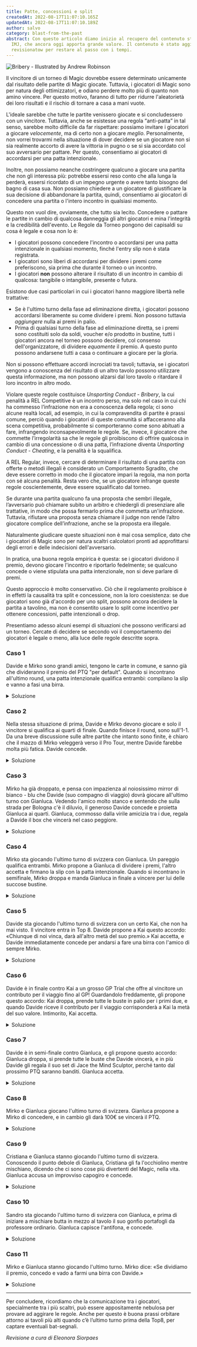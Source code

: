 ```yaml
---
title: Patte, concessioni e split
createdAt: 2022-08-17T11:07:10.165Z
updatedAt: 2022-08-17T11:07:10.189Z
author: salvo
category: blast-from-the-past
abstract: Con questo articolo diamo inizio al recupero del contenuto storico di
  IMJ, che ancora oggi apporta grande valore. Il contenuto è stato aggiornato e
  revisionatow per restare al passo con i tempi.
---
```

![](https://c1.scryfall.com/file/scryfall-cards/art_crop/front/e/0/e0b099ef-4b43-4b63-a7fc-cec19cf29f4e.jpg?1562940128 "Bribery -  Illustrated by Andrew Robinson")


Il vincitore di un torneo di Magic dovrebbe essere determinato unicamente dal risultato delle partite di Magic giocate. Tuttavia, i giocatori di Magic sono per natura degli ottimizzatori, e odiano perdere molto più di quanto non amino vincere. Per questo motivo, faranno di tutto per ridurre l'aleatorietà dei loro risultati e il rischio di tornare a casa a mani vuote.

L'ideale sarebbe che tutte le partite venissero giocate e si concludessero con un vincitore. Tuttavia, anche se esistesse una regola “anti-patta” in tal senso, sarebbe molto difficile da far rispettare: possiamo invitare i giocatori a giocare *velocemente*, ma di certo non a giocare *meglio*. Personalmente, non vorrei trovarmi nella situazione di dover decidere se un giocatore non si sia realmente accorto di avere la vittoria in pugno o se si sia accordato col suo avversario per pattare. Per questo, consentiamo ai giocatori di accordarsi per una patta intenzionale.

Inoltre, non possiamo neanche costringere qualcuno a giocare una partita che non gli interessa più: potrebbe essersi reso conto che alla lunga la perderà, essersi ricordato di un impegno urgente o avere tanto bisogno del bagno di casa sua. Non possiamo chiedere a un giocatore di giustificare la sua decisione di abbandonare la partita, quindi, consentiamo ai giocatori di concedere una partita o l'intero incontro in qualsiasi momento.

Questo non vuol dire, ovviamente, che tutto sia lecito. Concedere o pattare le partite in cambio di qualcosa danneggia gli altri giocatori e mina l'integrità e la credibilità dell'evento. Le Regole da Torneo pongono dei capisaldi su cosa è legale e cosa non lo è:

* I giocatori possono concedere l'incontro o accordarsi per una patta intenzionale in qualsiasi momento, finché l'entry slip non è stata registrata.
* I giocatori sono liberi di accordarsi per dividere i premi come preferiscono, sia prima che durante il torneo o un incontro.
* I giocatori **non** possono alterare il risultato di un incontro in cambio di qualcosa: tangibile o intangibile, presente o futura.

Esistono due casi particolari in cui i giocatori hanno maggiore libertà nelle trattative:

* Se è l'ultimo turno della fase ad eliminazione diretta, i giocatori possono accordarsi liberamente su come dividere i premi. Non possono tuttavia *aggiungere* nulla ai premi in palio.
* Prima di qualsiasi turno della fase ad eliminazione diretta, se i premi sono costituiti solo da soldi, voucher e/o prodotto in bustine, tutti i giocatori ancora nel torneo possono decidere, col consenso dell'organizzatore, di dividere *equamente* il premio. A questo punto possono andarsene tutti a casa o continuare a giocare per la gloria.

Non si possono effettuare accordi incrociati tra tavoli; tuttavia, se i giocatori vengono a conoscenza del risultato di un altro tavolo possono utilizzare questa informazione, ma non possono alzarsi dal loro tavolo o ritardare il loro incontro in altro modo.

Violare queste regole costituisce *Unsporting Conduct - Bribery*, la cui penalità a REL Competitive è un incontro perso, ma solo nel caso in cui chi ha commesso l’infrazione non era a conoscenza della regola; ci sono alcune realtà locali, ad esempio, in cui la compravendita di partite è prassi comune, perciò quando i giocatori di queste comunità si affacceranno alla scena competitiva, probabilmente si comporteranno come sono abituati a fare, infrangendo inconsapevolmente le regole. Se, invece, il giocatore che commette l’irregolarità sa che le regole gli proibiscono di offrire qualcosa in cambio di una concessione o di una patta, l’infrazione diventa *Unsporting Conduct - Cheating*, e la penalità è la squalifica.

A REL Regular, invece, cercare di determinare il risultato di una partita con offerte o metodi illegali è considerato un Comportamento Sgradito, che deve essere corretto in modo che il giocatore impari la regola, ma non porta con sé alcuna penalità. Resta vero che, se un giocatore infrange queste regole coscientemente, deve essere squalificato dal torneo.

Se durante una partita qualcuno fa una proposta che sembri illegale, l’avversario può chiamare subito un arbitro e chiedergli di presenziare alle trattative, in modo che possa fermarlo prima che commetta un'infrazione. Tuttavia, rifiutare una proposta senza chiamare il judge non rende l’altro giocatore complice dell’infrazione, anche se la proposta era illegale.

Naturalmente giudicare queste situazioni non è mai cosa semplice, dato che i giocatori di Magic sono per natura scaltri calcolatori pronti ad approfittarsi degli errori e delle indecisioni dell'avversario. 

In pratica, una buona regola empirica è questa: se i giocatori dividono il premio, devono giocare l'incontro e riportarlo fedelmente; se qualcuno concede o viene stipulata una patta intenzionale, non si deve parlare di premi.

Questo approccio è molto conservativo. Ciò che il regolamento proibisce è in effetti la causalità tra split e concessione, non la loro coesistenza: se due giocatori sono già d'accordo per uno split, possono ancora decidere la partita a tavolino, ma non è consentito usare lo split come incentivo per ottenere concessioni, patte intenzionali o drop.

Presentiamo adesso alcuni esempi di situazioni che possono verificarsi ad un torneo. Cercate di decidere se secondo voi il comportamento dei giocatori è legale o meno, alla luce delle regole descritte sopra.

### Caso 1

Davide e Mirko sono grandi amici, tengono le carte in comune, e sanno già che divideranno il premio del PTQ "per default". Quando si incontrano all'ultimo round, una patta intenzionale qualifica entrambi: compilano la slip e vanno a fasi una birra.

<details>
<summary>Soluzione</summary>

**Legale.** È ovvio che i due giocatori avrebbero comunque pattato la partita, e lo split non è stato usato come leva per convincere l'altro a pattare.
</details>


### Caso 2

Nella stessa situazione di prima, Davide e Mirko devono giocare e solo il vincitore si qualifica ai quarti di finale. Quando finisce il round, sono sull'1-1. Da una breve discussione sulle altre partite che intanto sono finite, è chiaro che il mazzo di Mirko veleggerà verso il Pro Tour, mentre Davide farebbe molta più fatica. Davide concede.

<details>
<summary>Soluzione</summary>

**Legale.** Ancora una volta, lo split non ha influito sulla decisione e non è stato offerto come contropartita per la concessione. Usare le informazioni acquisite sugli altri giocatori e i loro risultati è consentito - non lo è, invece, giocare lentamente o rimanere al tavolo senza firmare l'entry slip per aspettare che le altre partite finiscano.
</details>


### Caso 3

Mirko ha già droppato, e pensa con impazienza al noiosissimo mirror di bianco - blu che Davide (suo compagno di viaggio) dovrà giocare all'ultimo turno con Gianluca. Vedendo l'amico molto stanco e sentendo che sulla strada per Bologna c'è il diluvio, il generoso Davide concede e proietta Gianluca ai quarti. Gianluca, commosso dalla virile amicizia tra i due, regala a Davide il box che vincerà nel caso peggiore.

<details>
<summary>Soluzione</summary>

**Legale.** La concessione non è avvenuta in cambio di qualcosa, è il risultato di una libera scelta. Assodato questo, i giocatori sono liberi di usare il loro premio come preferiscono.
</details>

### Caso 4

Mirko sta giocando l'ultimo turno di svizzera con Gianluca. Un pareggio qualifica entrambi. Mirko propone a Gianluca di dividere i premi, l'altro accetta e firmano la slip con la patta intenzionale. Quando si incontrano in semifinale, Mirko droppa e manda Gianluca in finale a vincere per lui delle succose bustine. 

<details>
<summary>Soluzione</summary>

**Legale.** La patta in svizzera non è determinata dal fatto che i due abbiano splittato. In semifinale, anche se la decisione di concedere è stata probabilmente basata sullo split precedente, l'altro giocatore non ha usato lo split come incentivo per ottenere la concessione - anzi, non ha chiesto nulla all'avversario, che ha fatto tutto da solo.
</details>

### Caso 5
Davide sta giocando l'ultimo turno di svizzera con un certo Kai, che non ha mai visto. Il vincitore entra in Top 8. Davide propone a Kai questo accordo: «Chiunque di noi vinca, darà all'altro metà del suo premio.» Kai accetta, e Davide immediatamente concede per andarsi a fare una birra con l'amico di sempre Mirko.

<details>
<summary>Soluzione</summary>

**Legale.** La proposta di splittare e la concessione non sono state presentate da Davide come correlate. Kai ha accettato lo split senza pensare o pretendere che questo impattasse sul risultato della partita.
</details>


### Caso 6
Davide è in finale contro Kai a un grosso GP Trial che offre al vincitore un contributo per il viaggio fino al GP! Guardandolo freddamente, gli propone questo accordo: Kai droppa, prende tutte le buste in palio per i primi due, e quando Davide riceve il contributo per il viaggio corrisponderà a Kai la metà del suo valore. Intimorito, Kai accetta.

<details>
<summary>Soluzione</summary>

**Legale.** Il torneo offre un premio in denaro, che i giocatori possono dividersi liberamente. Naturalmente, se davvero Davide sborserà quello che ha promesso non è cosa di nostra competenza. Questo non è permesso in finale a un PTQ, perché il biglietto aereo non è un premio in denaro.
</details>



### Caso 7
Davide è in semi-finale contro Gianluca, e gli propone questo accordo: Gianluca droppa, si prende tutte le buste che Davide vincerà, e in più Davide gli regala il suo set di Jace the Mind Sculptor, perché tanto dal prossimo PTQ saranno banditi. Gianluca accetta. 

<details>
<summary>Soluzione</summary>

**Non legale.** Non è permesso aggiungere nulla al premio in palio. Inoltre, i giocatori possono discutere accordi di questo tipo solo all'ultimo turno di eliminazione diretta.
</details>



### Caso 8
Mirko e Gianluca giocano l'ultimo turno di svizzera. Gianluca propone a Mirko di concedere, e in cambio gli darà 100€ se vincerà il PTQ.

<details>
<summary>Soluzione</summary>

**Non legale.** Credo sia ovvio che Gianluca sta semplicemente comprando la partita.
</details>



### Caso 9
Cristiana e Gianluca stanno giocando l'ultimo turno di svizzera. Conoscendo il punto debole di Gianluca, Cristiana gli fa l'occhiolino mentre mischiano, dicendo che ci sono cose più divertenti del Magic, nella vita. Gianluca accusa un improvviso capogiro e concede. 

<details>
<summary>Soluzione</summary>

**Non legale.** Anche se l'offerta non è materiale è comunque illegale.
</details>



### Caso 10
Sandro sta giocando l'ultimo turno di svizzera con Gianluca, e prima di iniziare a mischiare butta in mezzo al tavolo il suo gonfio portafogli da professore ordinario. Gianluca capisce l'antifona, e concede. 

<details>
<summary>Soluzione</summary>

**Non legale.** Non c'è stata un'offerta verbale, ma il gesto è inequivocabile. È ovvio che Sandro sta cercando di corrompere Gianluca.
</details>


### Caso 11
Mirko e Gianluca stanno giocando l'ultimo turno. Mirko dice: «Se dividiamo il premio, concedo e vado a farmi una birra con Davide.» 

<details>
<summary>Soluzione</summary>

**Non legale.** Mirko sta chiedendo uno split come incentivo per la concessione.
</details>

- - -

Per concludere, ricordiamo che la comunicazione tra i giocatori, specialmente tra i più scaltri, può essere appositamente nebulosa per provare ad aggirare le regole. Anche per questo è buona prassi orbitare attorno ai tavoli più alti quando c’è l’ultimo turno prima della Top8, per captare eventuali bat-segnali.

*Revisione a cura di Eleonora Siorpaes*